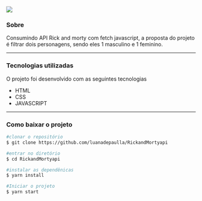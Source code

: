 <h1>
	<img src="https://user-images.githubusercontent.com/32937294/139489639-ce8f2663-3a4a-425f-9f1e-c70d6e86b827.png">
</h1>


### Sobre

Consumindo API Rick and morty com fetch javascript, a proposta do projeto é filtrar dois personagens, sendo eles 1 masculino e 1 feminino.

___
### Tecnologias utilizadas

O projeto foi desenvolvido com as seguintes tecnologias

- HTML 
- CSS  
- JAVASCRIPT 
___
### Como baixar o projeto

```bash
#clonar o repositório
$ git clone https://github.com/luanadepaulla/RickandMortyapi

#entrar no diretório
$ cd RickandMortyapi

#instalar as dependênicas
$ yarn install

#Iniciar o projeto
$ yarn start
